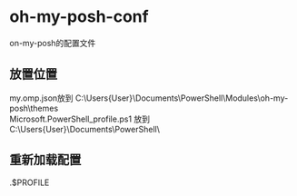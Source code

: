 # oh-my-posh-conf
on-my-posh的配置文件

## 放置位置
my.omp.json放到 C:\Users\{User}\Documents\PowerShell\Modules\oh-my-posh\themes\
Microsoft.PowerShell_profile.ps1 放到 C:\Users\{User}\Documents\PowerShell\

## 重新加载配置
.$PROFILE
